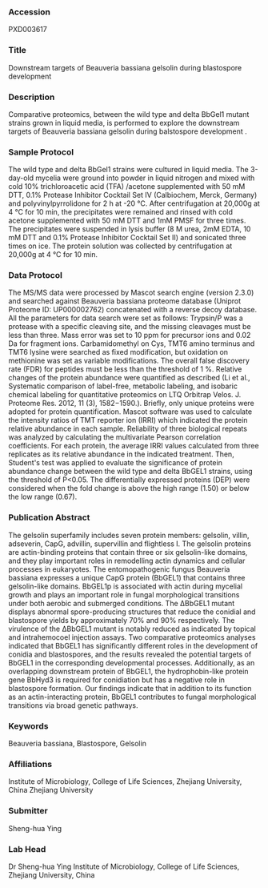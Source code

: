 ### Accession
PXD003617

### Title
Downstream targets of Beauveria bassiana gelsolin during blastospore development

### Description
Comparative proteomics, between the wild type and delta BbGel1 mutant strains grown in liquid media, is performed  to explore the downstream targets of Beauveria bassiana gelsolin during balstospore development .

### Sample Protocol
The wild type and delta BbGel1 strains were cultured in liquid media. The 3-day-old mycelia were ground into powder in liquid nitrogen and mixed with cold 10% trichloroacetic acid (TFA) /acetone supplemented with 50 mM DTT, 0.1% Protease Inhibitor Cocktail Set IV (Calbiochem, Merck, Germany) and polyvinylpyrrolidone for 2 h at -20 °C. After centrifugation at 20,000g at 4 °C for 10 min, the precipitates were remained and rinsed with cold acetone supplemented with 50 mM DTT and 1mM PMSF for three times. The precipitates were suspended in lysis buffer (8 M urea, 2mM EDTA, 10 mM DTT and 0.1% Protease Inhibitor Cocktail Set II) and sonicated three times on ice. The protein solution was collected by centrifugation at 20,000g at 4 °C for 10 min.

### Data Protocol
The MS/MS data were processed by Mascot search engine (version 2.3.0) and searched against Beauveria bassiana proteome database (Uniprot Proteome ID: UP000002762) concatenated with a reverse decoy database. All the parameters for data search were set as follows: Trypsin/P was a protease with a specific cleaving site, and the missing cleavages must be less than three. Mass error was set to 10 ppm for precursor ions and 0.02 Da for fragment ions. Carbamidomethyl on Cys, TMT6 amino terminus and TMT6 lysine were searched as fixed modification, but oxidation on methionine was set as variable modifications. The overall false discovery rate (FDR) for peptides must be less than the threshold of 1 %. Relative changes of the protein abundance were quantified as described (Li et al., Systematic comparison of label-free, metabolic labeling, and isobaric chemical labeling for quantitative proteomics on LTQ Orbitrap Velos. J. Proteome Res. 2012, 11 (3), 1582−1590.). Briefly, only unique proteins were adopted for protein quantification. Mascot software was used to calculate the intensity ratios of TMT reporter ion (IRRI) which indicated the protein relative abundance in each sample. Reliability of three biological repeats was analyzed by calculating the multivariate Pearson correlation coefficients. For each protein, the average IRRI values calculated from three replicates as its relative abundance in the indicated treatment. Then, Student's test was applied to evaluate the significance of protein abundance change between the wild type and delta BbGEL1 strains, using the threshold of P<0.05. The differentially expressed proteins (DEP) were considered when the fold change is above the high range (1.50) or below the low range (0.67).

### Publication Abstract
The gelsolin superfamily includes seven protein members: gelsolin, villin, adseverin, CapG, advillin, supervillin and flightless I. The gelsolin proteins are actin-binding proteins that contain three or six gelsolin-like domains, and they play important roles in remodelling actin dynamics and cellular processes in eukaryotes. The entomopathogenic fungus Beauveria bassiana expresses a unique CapG protein (BbGEL1) that contains three gelsolin-like domains. BbGEL1p is associated with actin during mycelial growth and plays an important role in fungal morphological transitions under both aerobic and submerged conditions. The &#x394;BbGEL1 mutant displays abnormal spore-producing structures that reduce the conidial and blastospore yields by approximately 70% and 90% respectively. The virulence of the &#x394;BbGEL1 mutant is notably reduced as indicated by topical and intrahemocoel injection assays. Two comparative proteomics analyses indicated that BbGEL1 has significantly different roles in the development of conidia and blastospores, and the results revealed the potential targets of BbGEL1 in the corresponding developmental processes. Additionally, as an overlapping downstream protein of BbGEL1, the hydrophobin-like protein gene BbHyd3 is required for conidiation but has a negative role in blastospore formation. Our findings indicate that in addition to its function as an actin-interacting protein, BbGEL1 contributes to fungal morphological transitions via broad genetic pathways.

### Keywords
Beauveria bassiana, Blastospore, Gelsolin

### Affiliations
Institute of Microbiology, College of Life Sciences, Zhejiang University, China
Zhejiang University

### Submitter
Sheng-hua Ying

### Lab Head
Dr Sheng-hua Ying
Institute of Microbiology, College of Life Sciences, Zhejiang University, China


